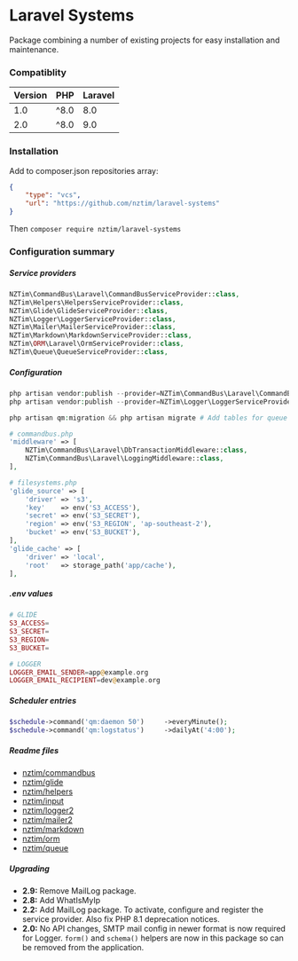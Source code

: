 # Laravel Systems

Package combining a number of existing projects for easy installation and maintenance.

### Compatiblity

| Version | PHP  | Laravel |
| ------- |------| ------- |
| 1.0     | ^8.0 | 8.0     |
| 2.0     | ^8.0 | 9.0     |

### Installation

Add to composer.json repositories array:

```json
{
    "type": "vcs",
    "url": "https://github.com/nztim/laravel-systems"
}
```

Then `composer require nztim/laravel-systems`

### Configuration summary

##### Service providers

```php
NZTim\CommandBus\Laravel\CommandBusServiceProvider::class,
NZTim\Helpers\HelpersServiceProvider::class,
NZTim\Glide\GlideServiceProvider::class,
NZTim\Logger\LoggerServiceProvider::class,
NZTim\Mailer\MailerServiceProvider::class,
NZTim\Markdown\MarkdownServiceProvider::class,
NZTim\ORM\Laravel\OrmServiceProvider::class,
NZTim\Queue\QueueServiceProvider::class,
```

##### Configuration

```php
php artisan vendor:publish --provider=NZTim\CommandBus\Laravel\CommandBusServiceProvider::class
php artisan vendor:publish --provider=NZTim\Logger\LoggerServiceProvider

php artisan qm:migration && php artisan migrate # Add tables for queue and maillog

# commandbus.php
'middleware' => [
    NZTim\CommandBus\Laravel\DbTransactionMiddleware::class,
    NZTim\CommandBus\Laravel\LoggingMiddleware::class,
],

# filesystems.php
'glide_source' => [
    'driver' => 's3',
    'key'    => env('S3_ACCESS'),
    'secret' => env('S3_SECRET'),
    'region' => env('S3_REGION', 'ap-southeast-2'),
    'bucket' => env('S3_BUCKET'),
],
'glide_cache' => [
    'driver' => 'local',
    'root'   => storage_path('app/cache'),
],
```

##### .env values

```php
# GLIDE
S3_ACCESS=
S3_SECRET=
S3_REGION=
S3_BUCKET=

# LOGGER
LOGGER_EMAIL_SENDER=app@example.org
LOGGER_EMAIL_RECIPIENT=dev@example.org
```

##### Scheduler entries

```php 
$schedule->command('qm:daemon 50')     ->everyMinute();
$schedule->command('qm:logstatus')     ->dailyAt('4:00');
```

##### Readme files

- [nztim/commandbus](/src/CommandBus/readme.md)
- [nztim/glide](/src/Glide/readme.md)
- [nztim/helpers](/src/Helpers/readme.md)
- [nztim/input](/src/Input/readme.md)
- [nztim/logger2](/src/Logger/readme.md)
- [nztim/mailer2](/src/Mailer/readme.md)
- [nztim/markdown](/src/Markdown/readme.md)
- [nztim/orm](/src/Orm/readme.md)
- [nztim/queue](/src/Queue/readme.md)

##### Upgrading

* **2.9:** Remove MailLog package.
* **2.8:** Add WhatIsMyIp
* **2.2:** Add MailLog package. To activate, configure and register the service provider. Also fix PHP 8.1 deprecation notices.
* **2.0:** No API changes, SMTP mail config in newer format is now required for Logger. `form()` and `schema()` helpers are now in this package so can be removed from the application.
